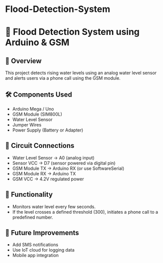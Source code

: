 # Flood-Detection-System
# 🌊 Flood Detection System using Arduino & GSM

## 📖 Overview
This project detects rising water levels using an analog water level sensor and alerts users via a phone call using the GSM module.

## 🛠️ Components Used
- Arduino Mega / Uno
- GSM Module (SIM800L)
- Water Level Sensor
- Jumper Wires
- Power Supply (Battery or Adapter)

## 🔌 Circuit Connections
- Water Level Sensor → A0 (analog input)
- Sensor VCC → D7 (sensor powered via digital pin)
- GSM Module TX → Arduino RX (or use SoftwareSerial)
- GSM Module RX → Arduino TX
- GSM VCC → 4.2V regulated power

## 🚨 Functionality
- Monitors water level every few seconds.
- If the level crosses a defined threshold (300), initiates a phone call to a predefined number.

## 🧠 Future Improvements
- Add SMS notifications
- Use IoT cloud for logging data
- Mobile app integration
